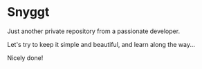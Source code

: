 # Snyggt

Just another private repository from a passionate developer.

Let's try to keep it simple and beautiful, and learn along the way...

Nicely done!
